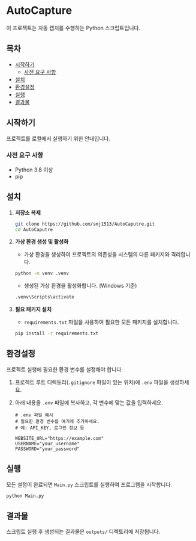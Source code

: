# AutoCapture

이 프로젝트는 자동 캡처를 수행하는 Python 스크립트입니다.

## 목차

- [시작하기](#시작하기)
  - [사전 요구 사항](#사전-요구-사항)
- [설치](#설치)
- [환경설정](#환경설정)
- [실행](#실행)
- [결과물](#결과물)

## 시작하기

프로젝트를 로컬에서 실행하기 위한 안내입니다.

### 사전 요구 사항

*   Python 3.8 이상
*   pip

## 설치

1.  **저장소 복제**
    ```sh
    git clone https://github.com/smj1513/AutoCaputre.git
    cd AutoCaputre
    ```

2.  **가상 환경 생성 및 활성화**
    *   가상 환경을 생성하여 프로젝트의 의존성을 시스템의 다른 패키지와 격리합니다.

    ```sh
    python -m venv .venv
    ```

    *   생성된 가상 환경을 활성화합니다. (Windows 기준)

    ```sh
    .venv\Scripts\activate
    ```

3.  **필요 패키지 설치**
    *   `requirements.txt` 파일을 사용하여 필요한 모든 패키지를 설치합니다.

    ```sh
    pip install -r requirements.txt
    ```

## 환경설정

프로젝트 실행에 필요한 환경 변수를 설정해야 합니다.

1.  프로젝트 루트 디렉토리(`.gitignore` 파일이 있는 위치)에 `.env` 파일을 생성하세요.

2.  아래 내용을 `.env` 파일에 복사하고, 각 변수에 맞는 값을 입력하세요.
   
    ```env
    # .env 파일 예시
    # 필요한 환경 변수를 여기에 추가하세요.
    # 예: API_KEY, 로그인 정보 등

    WEBSITE_URL="https://example.com"
    USERNAME="your_username"
    PASSWORD="your_password"
    ```

## 실행

모든 설정이 완료되면 `Main.py` 스크립트를 실행하여 프로그램을 시작합니다.

```sh
python Main.py
```

## 결과물

스크립트 실행 후 생성되는 결과물은 `outputs/` 디렉토리에 저장됩니다.